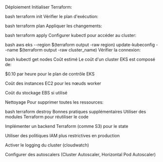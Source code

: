Déploiement
Initialiser Terraform:

bash
terraform init
Vérifier le plan d'exécution:

bash
terraform plan
Appliquer les changements:

bash
terraform apply
Configurer kubectl pour accéder au cluster:

bash
aws eks --region $(terraform output -raw region) update-kubeconfig --name $(terraform output -raw cluster_name)
Vérifier la connexion:

bash
kubectl get nodes
Coût estimé
Le coût d'un cluster EKS est composé de:

$0.10 par heure pour le plan de contrôle EKS

Coût des instances EC2 pour les nœuds worker

Coût du stockage EBS si utilisé

Nettoyage
Pour supprimer toutes les ressources:

bash
terraform destroy
Bonnes pratiques supplémentaires
Utiliser des modules Terraform pour réutiliser le code

Implémenter un backend Terraform (comme S3) pour le state

Utiliser des politiques IAM plus restrictives en production

Activer le logging du cluster (cloudwatch)

Configurer des autoscalers (Cluster Autoscaler, Horizontal Pod Autoscaler)

